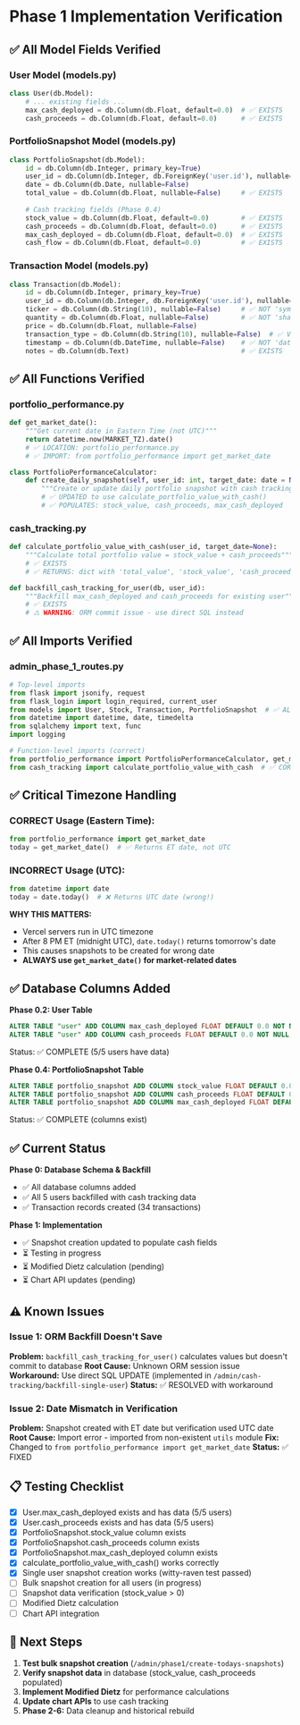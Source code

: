 # Phase 1 Implementation Verification

## ✅ All Model Fields Verified

### User Model (models.py)
```python
class User(db.Model):
    # ... existing fields ...
    max_cash_deployed = db.Column(db.Float, default=0.0)  # ✅ EXISTS
    cash_proceeds = db.Column(db.Float, default=0.0)      # ✅ EXISTS
```

### PortfolioSnapshot Model (models.py)
```python
class PortfolioSnapshot(db.Model):
    id = db.Column(db.Integer, primary_key=True)
    user_id = db.Column(db.Integer, db.ForeignKey('user.id'), nullable=False)
    date = db.Column(db.Date, nullable=False)
    total_value = db.Column(db.Float, nullable=False)     # ✅ EXISTS
    
    # Cash tracking fields (Phase 0.4)
    stock_value = db.Column(db.Float, default=0.0)        # ✅ EXISTS
    cash_proceeds = db.Column(db.Float, default=0.0)      # ✅ EXISTS
    max_cash_deployed = db.Column(db.Float, default=0.0)  # ✅ EXISTS
    cash_flow = db.Column(db.Float, default=0.0)          # ✅ EXISTS
```

### Transaction Model (models.py)
```python
class Transaction(db.Model):
    id = db.Column(db.Integer, primary_key=True)
    user_id = db.Column(db.Integer, db.ForeignKey('user.id'), nullable=False)
    ticker = db.Column(db.String(10), nullable=False)     # ✅ NOT 'symbol'
    quantity = db.Column(db.Float, nullable=False)        # ✅ NOT 'shares'
    price = db.Column(db.Float, nullable=False)
    transaction_type = db.Column(db.String(10), nullable=False)  # ✅ VARCHAR(10) - 'buy', 'sell', 'initial'
    timestamp = db.Column(db.DateTime, nullable=False)    # ✅ NOT 'date'
    notes = db.Column(db.Text)                            # ✅ EXISTS
```

## ✅ All Functions Verified

### portfolio_performance.py
```python
def get_market_date():
    """Get current date in Eastern Time (not UTC)"""
    return datetime.now(MARKET_TZ).date()
    # ✅ LOCATION: portfolio_performance.py
    # ✅ IMPORT: from portfolio_performance import get_market_date
```

```python
class PortfolioPerformanceCalculator:
    def create_daily_snapshot(self, user_id: int, target_date: date = None):
        """Create or update daily portfolio snapshot with cash tracking"""
        # ✅ UPDATED to use calculate_portfolio_value_with_cash()
        # ✅ POPULATES: stock_value, cash_proceeds, max_cash_deployed
```

### cash_tracking.py
```python
def calculate_portfolio_value_with_cash(user_id, target_date=None):
    """Calculate total portfolio value = stock_value + cash_proceeds"""
    # ✅ EXISTS
    # ✅ RETURNS: dict with 'total_value', 'stock_value', 'cash_proceeds'
```

```python
def backfill_cash_tracking_for_user(db, user_id):
    """Backfill max_cash_deployed and cash_proceeds for existing user"""
    # ✅ EXISTS
    # ⚠️ WARNING: ORM commit issue - use direct SQL instead
```

## ✅ All Imports Verified

### admin_phase_1_routes.py
```python
# Top-level imports
from flask import jsonify, request
from flask_login import login_required, current_user
from models import User, Stock, Transaction, PortfolioSnapshot  # ✅ ALL EXIST
from datetime import datetime, date, timedelta
from sqlalchemy import text, func
import logging

# Function-level imports (correct)
from portfolio_performance import PortfolioPerformanceCalculator, get_market_date  # ✅ CORRECT PATH
from cash_tracking import calculate_portfolio_value_with_cash  # ✅ CORRECT PATH
```

## ✅ Critical Timezone Handling

### CORRECT Usage (Eastern Time):
```python
from portfolio_performance import get_market_date
today = get_market_date()  # ✅ Returns ET date, not UTC
```

### INCORRECT Usage (UTC):
```python
from datetime import date
today = date.today()  # ❌ Returns UTC date (wrong!)
```

**WHY THIS MATTERS:**
- Vercel servers run in UTC timezone
- After 8 PM ET (midnight UTC), `date.today()` returns tomorrow's date
- This causes snapshots to be created for wrong date
- **ALWAYS use `get_market_date()` for market-related dates**

## ✅ Database Columns Added

**Phase 0.2: User Table**
```sql
ALTER TABLE "user" ADD COLUMN max_cash_deployed FLOAT DEFAULT 0.0 NOT NULL;
ALTER TABLE "user" ADD COLUMN cash_proceeds FLOAT DEFAULT 0.0 NOT NULL;
```
Status: ✅ COMPLETE (5/5 users have data)

**Phase 0.4: PortfolioSnapshot Table**
```sql
ALTER TABLE portfolio_snapshot ADD COLUMN stock_value FLOAT DEFAULT 0.0;
ALTER TABLE portfolio_snapshot ADD COLUMN cash_proceeds FLOAT DEFAULT 0.0;
ALTER TABLE portfolio_snapshot ADD COLUMN max_cash_deployed FLOAT DEFAULT 0.0;
```
Status: ✅ COMPLETE (columns exist)

## ✅ Current Status

**Phase 0: Database Schema & Backfill**
- ✅ All database columns added
- ✅ All 5 users backfilled with cash tracking data
- ✅ Transaction records created (34 transactions)

**Phase 1: Implementation**
- ✅ Snapshot creation updated to populate cash fields
- ⏳ Testing in progress
- ⏳ Modified Dietz calculation (pending)
- ⏳ Chart API updates (pending)

## ⚠️ Known Issues

### Issue 1: ORM Backfill Doesn't Save
**Problem:** `backfill_cash_tracking_for_user()` calculates values but doesn't commit to database
**Root Cause:** Unknown ORM session issue
**Workaround:** Use direct SQL UPDATE (implemented in `/admin/cash-tracking/backfill-single-user`)
**Status:** ✅ RESOLVED with workaround

### Issue 2: Date Mismatch in Verification
**Problem:** Snapshot created with ET date but verification used UTC date
**Root Cause:** Import error - imported from non-existent `utils` module
**Fix:** Changed to `from portfolio_performance import get_market_date`
**Status:** ✅ FIXED

## 📋 Testing Checklist

- [x] User.max_cash_deployed exists and has data (5/5 users)
- [x] User.cash_proceeds exists and has data (5/5 users)
- [x] PortfolioSnapshot.stock_value column exists
- [x] PortfolioSnapshot.cash_proceeds column exists
- [x] PortfolioSnapshot.max_cash_deployed column exists
- [x] calculate_portfolio_value_with_cash() works correctly
- [x] Single user snapshot creation works (witty-raven test passed)
- [ ] Bulk snapshot creation for all users (in progress)
- [ ] Snapshot data verification (stock_value > 0)
- [ ] Modified Dietz calculation
- [ ] Chart API integration

## 🎯 Next Steps

1. **Test bulk snapshot creation** (`/admin/phase1/create-todays-snapshots`)
2. **Verify snapshot data** in database (stock_value, cash_proceeds populated)
3. **Implement Modified Dietz** for performance calculations
4. **Update chart APIs** to use cash tracking
5. **Phase 2-6:** Data cleanup and historical rebuild
